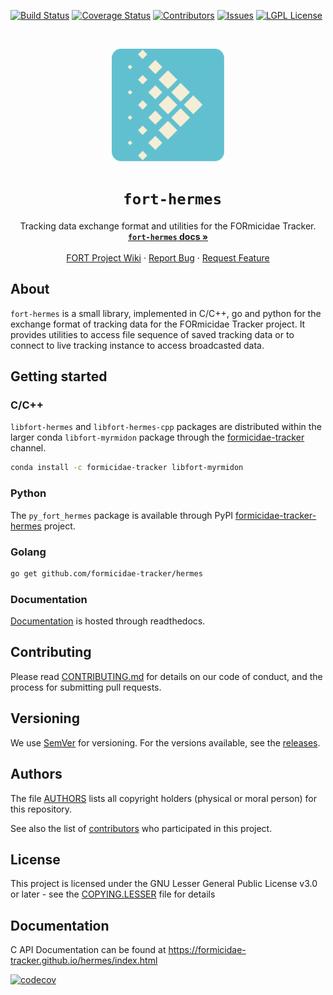 [![Build Status][build-status-shield]][build-status-url]
[![Coverage Status][coverage-status-shield]][coverage-status-url]
[![Contributors][contributors-shield]][contributors-url]
[![Issues][issues-shield]][issues-url]
[![LGPL License][license-shield]][license-url]

<br />
<p align="center">
  <a href="https://github.com/formicidae-tracker/hermes">
    <img src="resources/icons/fort-hermes.svg" alt="Logo" width="180" height="180">
  </a>
  <h1 align="center"><code> fort-hermes</code></h1>
  <p align="center">
	Tracking data exchange format and utilities for the FORmicidae Tracker.
    <br />
    <a href="https://fort-hermes.readthedocs.io/en/stable/"><strong><code>fort-hermes</code> docs »</strong></a>
    <br />
    <br />
    <a href="https://github.com/formicidae-tracker/documentation/wiki">FORT Project Wiki</a>
    ·
    <a href="https://github.com/formicidae-tracker/hermes/issues">Report Bug</a>
    ·
    <a href="https://github.com/formicidae-tracker/hermes/issues">Request Feature</a>
  </p>
</p>


## About

`fort-hermes` is a small library, implemented in C/C++, go and python
for the exchange format of tracking data for the FORmicidae Tracker
project. It provides utilities to access file sequence of saved
tracking data or to connect to live tracking instance to access
broadcasted data.

## Getting started

### C/C++

`libfort-hermes` and `libfort-hermes-cpp` packages are distributed
within the larger conda `libfort-myrmidon` package through the
[formicidae-tracker](https://anaconda.org/formicidae-tracker) channel.

``` bash
conda install -c formicidae-tracker libfort-myrmidon
```

### Python

The `py_fort_hermes` package is available through PyPI
[formicidae-tracker-hermes](https://pypi.org/project/formicidae-tracker-hermes/)
project.

### Golang

``` bash
go get github.com/formicidae-tracker/hermes
```

### Documentation

[Documentation](https://fort-hermes.readthedocs.io) is hosted through readthedocs.

## Contributing

Please read [CONTRIBUTING.md](CONTRIBUTING.md) for details on our code
of conduct, and the process for submitting pull requests.

## Versioning

We use [SemVer](http://semver.org/) for versioning. For the versions
available, see the
[releases](https://github.com/formicidae-tracker/hermes/releases).

## Authors

The file [AUTHORS](AUTHORS) lists all copyright holders (physical or moral person) for this repository.

See also the list of [contributors](https://github.com/formicidae-tracker/hermes/contributors) who participated in this project.

## License

This project is licensed under the GNU Lesser General Public License v3.0 or later - see the [COPYING.LESSER](COPYING.LESSER) file for details


## Documentation
C API Documentation can be found at https://formicidae-tracker.github.io/hermes/index.html


[build-status-shield]: https://github.com/formicidae-tracker/hermes/actions/workflows/build.yml/badge.svg
[build-status-url]: https://github.com/formicidae-tracker/hermes/actions/workflows/build.yml
[coverage-status-shield]: https://codecov.io/gh/formicidae-tracker/hermes/branch/master/graph/badge.svg
[coverage-status-url]: https://codecov.io/gh/formicidae-tracker/hermes
[contributors-shield]: https://img.shields.io/github/contributors/formicidae-tracker/hermes.svg
[contributors-url]: https://github.com/formicidae-tracker/hermes/graphs/contributors
[issues-shield]: https://img.shields.io/github/issues/formicidae-tracker/hermes.svg
[issues-url]: https://github.com/formicidae-tracker/hermes/issues
[license-shield]: https://img.shields.io/github/license/formicidae-tracker/hermes.svg
[license-url]: https://github.com/formicidae-tracker/hermes/blob/master/COPYING.LESSER

[![codecov](?token=UTIV500Z66)]()
